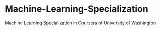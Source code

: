 # Machine-Learning-Specialization
Machine Learning Specialization in Coursera of University of Washington
